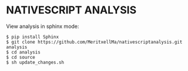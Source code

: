 # NATIVESCRIPT ANALYSIS 

View analysis in sphinx mode:

```
$ pip install Sphinx
$ git clone https://github.com/MeritxellMa/nativescriptanalysis.git analysis
$ cd analysis 
$ cd source
$ sh update_changes.sh

```

